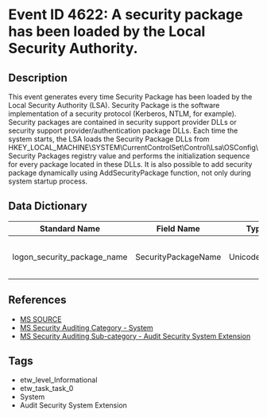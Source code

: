 # Event ID 4622: A security package has been loaded by the Local Security Authority.

## Description
This event generates every time Security Package has been loaded by the Local Security Authority (LSA).
Security Package is the software implementation of a security protocol (Kerberos, NTLM, for example). Security packages are contained in security support provider DLLs or security support provider/authentication package DLLs.
Each time the system starts, the LSA loads the Security Package DLLs from HKEY_LOCAL_MACHINE\SYSTEM\CurrentControlSet\Control\Lsa\OSConfig\Security Packages registry value and performs the initialization sequence for every package located in these DLLs.
It is also possible to add security package dynamically using AddSecurityPackage function, not only during system startup process.

## Data Dictionary
|Standard Name|Field Name|Type|Description|Sample Value|
|---|---|---|---|---|
|logon_security_package_name|SecurityPackageName|UnicodeString|the name of loaded Security Package. The format is: DLL_PATH_AND_NAME: SECURITY_PACKAGE_NAME.|`C:\Windows\system32\kerberos.DLL : Kerberos`|

## References
* [MS SOURCE](https://github.com/MicrosoftDocs/windows-itpro-docs/blob/public/windows/security/threat-protection/auditing/event-4622.md)
* [MS Security Auditing Category - System](https://docs.microsoft.com/en-us/windows/security/threat-protection/auditing/advanced-security-audit-policy-settings#system)
* [MS Security Auditing Sub-category - Audit Security System Extension](https://github.com/MicrosoftDocs/windows-itpro-docs/tree/master/windows/security/threat-protection/auditing/audit-security-system-extension.md)

## Tags
* etw_level_Informational
* etw_task_task_0
* System
* Audit Security System Extension